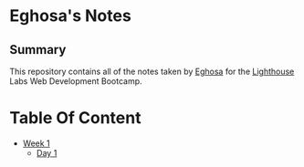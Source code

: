 # Eghosa's Notes
## Summary 

This repository contains all of the notes taken by [Eghosa](https://github.com/Eghosa007/Eghosa007.git) for the [Lighthouse](https://www.lighthouselabs.ca) Labs Web Development Bootcamp.

# Table Of Content
* [Week 1](/Week_1)
  * [Day 1](/Week_1/Day_1)

